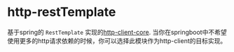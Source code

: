 # http-restTemplate
基于spring的 `RestTemplate` 实现的[http-client-core](../client-core).
当你在springboot中不希望使用更多的http请求依赖的时候，你可以选择此模块作为http-client的目标实现。

